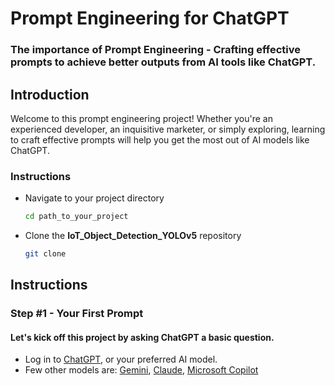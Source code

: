 # Prompt Engineering for ChatGPT
### The importance of Prompt Engineering - Crafting effective prompts to achieve better outputs from AI tools like ChatGPT.

## Introduction
Welcome to this prompt engineering project!
Whether you're an experienced developer, an inquisitive marketer, or simply exploring, learning to craft effective prompts will help you get the most out of AI models like ChatGPT.

### Instructions
- Navigate to your project directory
  ```sh
  cd path_to_your_project
  ```
- Clone the **IoT_Object_Detection_YOLOv5** repository
  ```sh
  git clone 
  ```

## Instructions
### Step #1 - Your First Prompt
#### Let's kick off this project by asking ChatGPT a basic question.
- Log in to [ChatGPT](https://chatgpt.com/), or your preferred AI model.
- Few other models are: [Gemini](https://gemini.google.com/app), [Claude](https://claude.ai/), [Microsoft Copilot](https://copilot.microsoft.com/)


